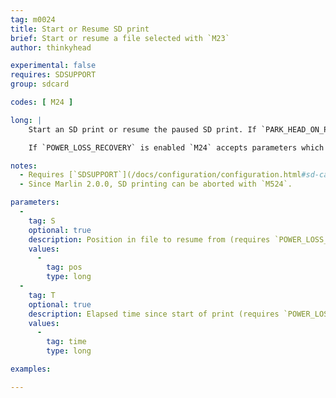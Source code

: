 ```yaml
---
tag: m0024
title: Start or Resume SD print
brief: Start or resume a file selected with `M23`
author: thinkyhead

experimental: false
requires: SDSUPPORT
group: sdcard

codes: [ M24 ]

long: |
    Start an SD print or resume the paused SD print. If `PARK_HEAD_ON_PAUSE` is enabled, unpark the nozzle.

    If `POWER_LOSS_RECOVERY` is enabled `M24` accepts parameters which allow resuming the print from a specific point in the file. These parameters are usually only used in this scenario.

notes:
  - Requires [`SDSUPPORT`](/docs/configuration/configuration.html#sd-card)
  - Since Marlin 2.0.0, SD printing can be aborted with `M524`.

parameters:
  -
    tag: S
    optional: true
    description: Position in file to resume from (requires `POWER_LOSS_RECOVERY`)
    values:
      -
        tag: pos
        type: long
  -
    tag: T
    optional: true
    description: Elapsed time since start of print (requires `POWER_LOSS_RECOVERY`)
    values:
      -
        tag: time
        type: long

examples:

---
```

